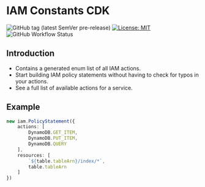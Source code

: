 # IAM Constants CDK

![GitHub tag (latest SemVer pre-release)](https://img.shields.io/github/v/tag/strongishllama/iam-constants-cdk?include_prereleases)
[![License: MIT](https://img.shields.io/badge/License-MIT-yellow.svg)](https://raw.githubusercontent.com/strongishllama/iam-constants-cdk/main/LICENSE)
![GitHub Workflow Status](https://img.shields.io/github/workflow/status/strongishllama/iam-constants-cdk/Release)

## Introduction
* Contains a generated enum list of all IAM actions.
* Start building IAM policy statements without having to check for typos in your actions.
* See a full list of available actions for a service.

## Example
```ts
new iam.PolicyStatement({
    actions: [
        DynamoDB.GET_ITEM,
        DynamoDB.PUT_ITEM,
        DynamoDB.QUERY
    ],
    resources: [
        `${table.tableArn}/index/*`,
        table.tableArn
    ]
})
```
